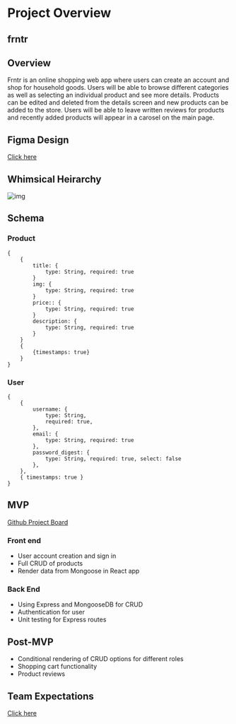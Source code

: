 # Project Overview

## frntr

## Overview

Frntr is an online shopping web app where users can create an account and shop for household goods. Users will be able to browse different categories as well as selecting an individual product and see more details. Products can be edited and deleted from the details screen and new products can be added to the store. Users will be able to leave written reviews for products and recently added products will appear in a carosel on the main page.

## Figma Design

[Click here](https://www.figma.com/file/Zn8boSzN5IspjvbErFW3g9/Home-Decor-P3?node-id=0%3A1)

## Whimsical Heirarchy

![img](https://i.ibb.co/6t4BSd0/Home-Decor-2.png)

## Schema

### Product
```
{
    {
        title: { 
            type: String, required: true 
        }
        img: { 
            type: String, required: true 
        }
        price:: { 
            type: String, required: true 
        }
        description: { 
            type: String, required: true 
        }
    }
    {
        {timestamps: true}
    }
}
```
### User
```
{
    {
        username: {
            type: String,
            required: true,
        },
        email: { 
            type: String, required: true 
        },
        password_digest: { 
            type: String, required: true, select: false 
        },
    },
    { timestamps: true }
}
```
## MVP

[Github Project Board](https://github.com/eterral/frntr-app/projects/1)

### Front end
- User account creation and sign in
- Full CRUD of products
- Render data from Mongoose in React app

### Back End
- Using Express and MongooseDB for CRUD
- Authentication for user
- Unit testing for Express routes

## Post-MVP
- Conditional rendering of CRUD options for different roles
- Shopping cart functionality
- Product reviews

## Team Expectations

[Click here](https://docs.google.com/document/d/1cCRP53bbE9suJjdM5Thpyvb2b_W6Zo5YQERDilt-ew8/edit?usp=sharing)
